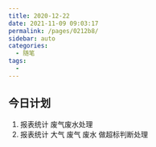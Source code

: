 ```yaml
---
title: 2020-12-22
date: 2021-11-09 09:03:17
permalink: /pages/0212b8/
sidebar: auto
categories:
  - 随笔
tags:
  - 
---
```

## 今日计划  

1. 报表统计 废气废水处理 
2. 报表统计 大气 废气 废水 做超标判断处理